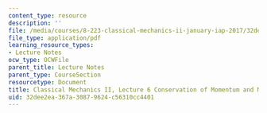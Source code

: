 ```yaml
---
content_type: resource
description: ''
file: /media/courses/8-223-classical-mechanics-ii-january-iap-2017/32dee2ea367a30879624c56310cc4401_MIT8_223IAP17_Lec6.pdf
file_type: application/pdf
learning_resource_types:
- Lecture Notes
ocw_type: OCWFile
parent_title: Lecture Notes
parent_type: CourseSection
resourcetype: Document
title: Classical Mechanics II, Lecture 6 Conservation of Momentum and Mass
uid: 32dee2ea-367a-3087-9624-c56310cc4401
---
```

